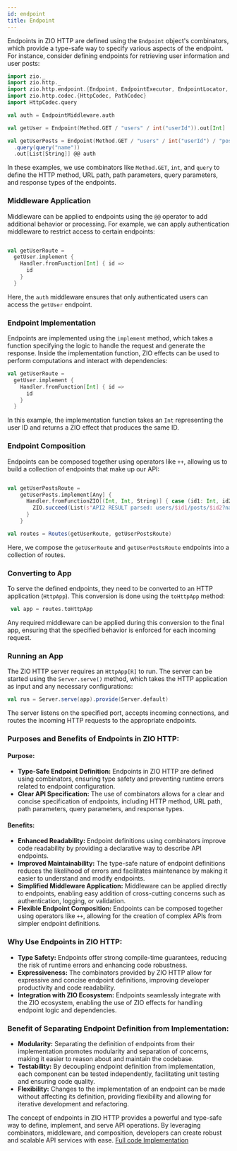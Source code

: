 ```yaml
---
id: endpoint
title: Endpoint
---
```


Endpoints in ZIO HTTP are defined using the `Endpoint` object's combinators, which provide a type-safe way to specify various aspects of the endpoint. For instance, consider defining endpoints for retrieving user information and user posts:

```scala mdoc
import zio._
import zio.http._
import zio.http.endpoint.{Endpoint, EndpointExecutor, EndpointLocator, EndpointMiddleware}
import zio.http.codec.{HttpCodec, PathCodec}
import HttpCodec.query

val auth = EndpointMiddleware.auth

val getUser = Endpoint(Method.GET / "users" / int("userId")).out[Int]

val getUserPosts = Endpoint(Method.GET / "users" / int("userId") / "posts" / int("postId"))
  .query(query("name"))
  .out[List[String]] @@ auth
```

In these examples, we use combinators like `Method.GET`, `int`, and `query` to define the HTTP method, URL path, path parameters, query parameters, and response types of the endpoints.

### Middleware Application

Middleware can be applied to endpoints using the `@@` operator to add additional behavior or processing. For example, we can apply authentication middleware to restrict access to certain endpoints:

```scala mdoc

val getUserRoute =
  getUser.implement {
    Handler.fromFunction[Int] { id =>
      id
    }
  }
```

Here, the `auth` middleware ensures that only authenticated users can access the `getUser` endpoint.

### Endpoint Implementation

Endpoints are implemented using the `implement` method, which takes a function specifying the logic to handle the request and generate the response. Inside the implementation function, ZIO effects can be used to perform computations and interact with dependencies:

```scala
val getUserRoute =
  getUser.implement {
    Handler.fromFunction[Int] { id =>
      id
    }
  }
```

In this example, the implementation function takes an `Int` representing the user ID and returns a ZIO effect that produces the same ID.

### Endpoint Composition

Endpoints can be composed together using operators like `++`, allowing us to build a collection of endpoints that make up our API:

```scala mdoc

val getUserPostsRoute =
    getUserPosts.implement[Any] {
      Handler.fromFunctionZIO[(Int, Int, String)] { case (id1: Int, id2: Int, query: String) =>
        ZIO.succeed(List(s"API2 RESULT parsed: users/$id1/posts/$id2?name=$query"))
      }
    }

val routes = Routes(getUserRoute, getUserPostsRoute)
```

Here, we compose the `getUserRoute` and `getUserPostsRoute` endpoints into a collection of routes.

### Converting to App

To serve the defined endpoints, they need to be converted to an HTTP application (`HttpApp`). This conversion is done using the `toHttpApp` method:

```scala mdoc
 val app = routes.toHttpApp
```

Any required middleware can be applied during this conversion to the final app, ensuring that the specified behavior is enforced for each incoming request.

### Running an App

The ZIO HTTP server requires an `HttpApp[R]` to run. The server can be started using the `Server.serve()` method, which takes the HTTP application as input and any necessary configurations:

```scala 
val run = Server.serve(app).provide(Server.default)
```

The server listens on the specified port, accepts incoming connections, and routes the incoming HTTP requests to the appropriate endpoints.

### Purposes and Benefits of Endpoints in ZIO HTTP:

#### Purpose:
- **Type-Safe Endpoint Definition:** Endpoints in ZIO HTTP are defined using combinators, ensuring type safety and preventing runtime errors related to endpoint configuration.
- **Clear API Specification:** The use of combinators allows for a clear and concise specification of endpoints, including HTTP method, URL path, path parameters, query parameters, and response types.

#### Benefits:
- **Enhanced Readability:** Endpoint definitions using combinators improve code readability by providing a declarative way to describe API endpoints.
- **Improved Maintainability:** The type-safe nature of endpoint definitions reduces the likelihood of errors and facilitates maintenance by making it easier to understand and modify endpoints.
- **Simplified Middleware Application:** Middleware can be applied directly to endpoints, enabling easy addition of cross-cutting concerns such as authentication, logging, or validation.
- **Flexible Endpoint Composition:** Endpoints can be composed together using operators like `++`, allowing for the creation of complex APIs from simpler endpoint definitions.

### Why Use Endpoints in ZIO HTTP:
- **Type Safety:** Endpoints offer strong compile-time guarantees, reducing the risk of runtime errors and enhancing code robustness.
- **Expressiveness:** The combinators provided by ZIO HTTP allow for expressive and concise endpoint definitions, improving developer productivity and code readability.
- **Integration with ZIO Ecosystem:** Endpoints seamlessly integrate with the ZIO ecosystem, enabling the use of ZIO effects for handling endpoint logic and dependencies.

### Benefit of Separating Endpoint Definition from Implementation:
- **Modularity:** Separating the definition of endpoints from their implementation promotes modularity and separation of concerns, making it easier to reason about and maintain the codebase.
- **Testability:** By decoupling endpoint definition from implementation, each component can be tested independently, facilitating unit testing and ensuring code quality.
- **Flexibility:** Changes to the implementation of an endpoint can be made without affecting its definition, providing flexibility and allowing for iterative development and refactoring.

The concept of endpoints in ZIO HTTP provides a powerful and type-safe way to define, implement, and serve API operations. By leveraging combinators, middleware, and composition, developers can create robust and scalable API services with ease. [Full code Implementation](https://github.com/zio/zio-http/blob/main/zio-http-example/src/main/scala/example/EndpointExamples.scala)